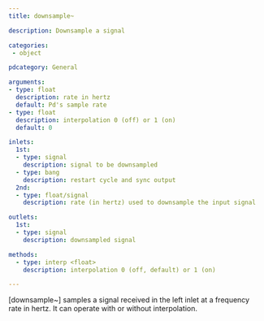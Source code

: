 ```yaml
---
title: downsample~

description: Downsample a signal

categories:
 - object

pdcategory: General

arguments:
- type: float
  description: rate in hertz
  default: Pd's sample rate
- type: float
  description: interpolation 0 (off) or 1 (on)
  default: 0

inlets:
  1st:
  - type: signal
    description: signal to be downsampled
  - type: bang
    description: restart cycle and sync output
  2nd:
  - type: float/signal
    description: rate (in hertz) used to downsample the input signal

outlets:
  1st:
  - type: signal
    description: downsampled signal

methods:
  - type: interp <float>
    description: interpolation 0 (off, default) or 1 (on)

---
```


[downsample~] samples a signal received in the left inlet at a frequency rate in hertz. It can operate with or without interpolation.

